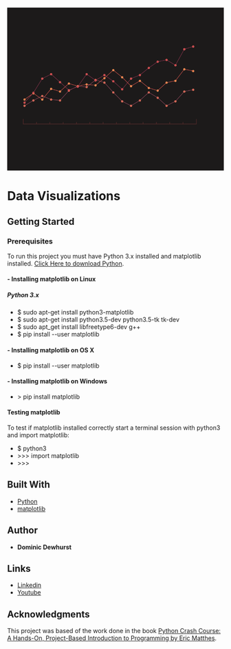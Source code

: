 ![](bg.gif?raw=True "Data Visualizations")

# Data Visualizations

## Getting Started

### Prerequisites

To run this project you must have Python 3.x installed and matplotlib installed. [Click Here to download Python](https://www.python.org).

#### - Installing matplotlib on Linux 

##### Python 3.x

* $ sudo apt-get install python3-matplotlib
* $ sudo apt-get install python3.5-dev python3.5-tk tk-dev
* $ sudo apt_get install libfreetype6-dev g++
* $ pip install --user matplotlib

#### - Installing matplotlib on OS X

* $ pip install --user matplotlib

#### - Installing matplotlib on Windows

* \> pip install matplotlib

#### Testing matplotlib

To test if matplotlib installed correctly start a terminal session with python3 and import matplotlib:
* $ python3
* \>\>\> import matplotlib
* \>\>\>

## Built With

* [Python](python.org)
* [matplotlib](matplotlib.org)

## Author

* **Dominic Dewhurst**

## Links
* [Linkedin](https://www.linkedin.com/in/dominic-dewhurst-b1a971129)
* [Youtube](https://www.youtube.com/channel/UCPrj3XZlY39YiaHc6yaodLg)

## Acknowledgments

This project was based of the work done in the book [Python Crash Course: A Hands-On, Project-Based Introduction to Programming by Eric Matthes](https://www.amazon.com/Python-Crash-Course-Hands-Project-Based/dp/1593276036/ref=sr_1_1?ie=UTF8&qid=1499567328&sr=8-1&keywords=python+crash+course).

